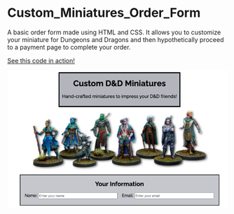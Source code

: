 # Custom_Miniatures_Order_Form

A basic order form made using HTML and CSS. It allows you to customize your miniature for Dungeons and Dragons and then hypothetically proceed to a payment page to complete your order.

<a href="https://sierragreen379.github.io/Custom_Miniatures_Order_Form/" target="_blank">See this code in action!</a>
   
<!--[See this code in action!](https://sierragreen379.github.io/Custom_Miniatures_Order_Form/)-->

![Custom Miniatures Preview](https://raw.githubusercontent.com/sierragreen379/Custom_Miniatures_Order_Form/main/Custom_Miniatures_Image.png)
